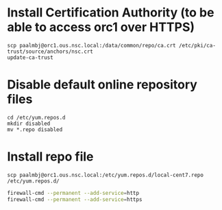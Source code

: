 # Install Certification Authority (to be able to access orc1 over HTTPS)
    scp paalmbj@orc1.ous.nsc.local:/data/common/repo/ca.crt /etc/pki/ca-trust/source/anchors/nsc.crt
    update-ca-trust

# Disable default online repository files
    cd /etc/yum.repos.d
    mkdir disabled
    mv *.repo disabled


# Install repo file
    scp paalmbj@orc1.ous.nsc.local:/etc/yum.repos.d/local-cent7.repo /etc/yum.repos.d/

```bash
firewall-cmd --permanent --add-service=http
firewall-cmd --permanent --add-service=https
```

